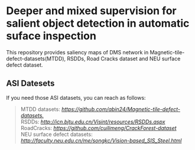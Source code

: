 # Deeper and mixed supervision for salient object detection in automatic suface inspection
This repository provides saliency maps of DMS network in Magnetic-tile-defect-datasets(MTDD), RSDDs, Road Cracks dataset and NEU surface defect dataset.
## ASI Datesets
If you need those ASI datasets, you can reach as follows:  
>MTDD datasets: *<https://github.com/abin24/Magnetic-tile-defect-datasets.>*  
>RSDDs: *<http://icn.bjtu.edu.cn/Visint/resources/RSDDs.aspx>*  
>RoadCracks: *<https://github.com/cuilimeng/CrackForest-dataset>*  
>NEU surface defect datasets: *<http://faculty.neu.edu.cn/me/songkc/Vision-based_SIS_Steel.html>*  

